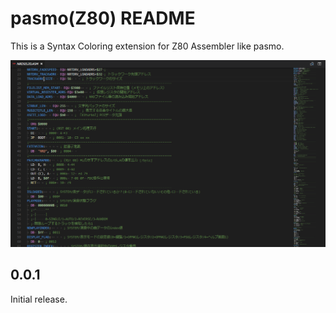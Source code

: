# pasmo(Z80) README

This is a Syntax Coloring extension for Z80 Assembler like pasmo.

![image1](https://github.com/BouKiCHi/vscode-pasmo/raw/master/image1.png)

## 0.0.1
 
 Initial release.
